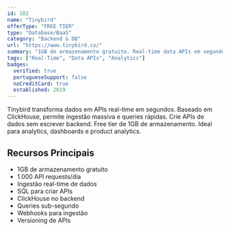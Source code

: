 ```yaml
---
id: 182
name: "Tinybird"
offerType: "FREE TIER"
type: "Database/BaaS"
category: "Backend & DB"
url: "https://www.tinybird.co/"
summary: "1GB de armazenamento gratuito. Real-time data APIs em segundos. ClickHouse no backend."
tags: ["Real-Time", "Data APIs", "Analytics"]
badges:
  verified: true
  portugueseSupport: false
  noCreditCard: true
  established: 2019
---
```


Tinybird transforma dados em APIs real-time em segundos. Baseado em ClickHouse, permite ingestão massiva e queries rápidas. Crie APIs de dados sem escrever backend. Free tier de 1GB de armazenamento. Ideal para analytics, dashboards e product analytics.

## Recursos Principais

- 1GB de armazenamento gratuito
- 1.000 API requests/dia
- Ingestão real-time de dados
- SQL para criar APIs
- ClickHouse no backend
- Queries sub-segundo
- Webhooks para ingestão
- Versioning de APIs
